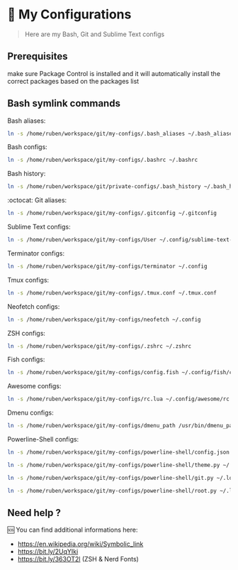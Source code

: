 # :wrench: My Configurations

> Here are my Bash, Git and Sublime Text configs


## Prerequisites

make sure Package Control is installed and it will automatically install the correct packages based on the packages list 

## Bash symlink commands

Bash aliases:
```sh
ln -s /home/ruben/workspace/git/my-configs/.bash_aliases ~/.bash_aliases
```

Bash configs:
```sh
ln -s /home/ruben/workspace/git/my-configs/.bashrc ~/.bashrc
```

Bash history:
```sh
ln -s /home/ruben/workspace/git/private-configs/.bash_history ~/.bash_history
```

:octocat: Git aliases:
```sh
ln -s /home/ruben/workspace/git/my-configs/.gitconfig ~/.gitconfig
```

Sublime Text configs:
```sh
ln -s /home/ruben/workspace/git/my-configs/User ~/.config/sublime-text-3/Packages
```

Terminator configs:
```sh
ln -s /home/ruben/workspace/git/my-configs/terminator ~/.config
```

Tmux configs:
```sh
ln -s /home/ruben/workspace/git/my-configs/.tmux.conf ~/.tmux.conf
```

Neofetch configs:
```sh
ln -s /home/ruben/workspace/git/my-configs/neofetch ~/.config
```

ZSH configs:
```sh
ln -s /home/ruben/workspace/git/my-configs/.zshrc ~/.zshrc
```

Fish configs:
```sh
ln -s /home/ruben/workspace/git/my-configs/config.fish ~/.config/fish/config.fish
```

Awesome configs:
```sh
ln -s /home/ruben/workspace/git/my-configs/rc.lua ~/.config/awesome/rc.lua
```

Dmenu configs:
```sh
ln -s /home/ruben/workspace/git/my-configs/dmenu_path /usr/bin/dmenu_path
```


Powerline-Shell configs:
```sh
ln -s /home/ruben/workspace/git/my-configs/powerline-shell/config.json ~/.config/powerline-shell/config.json

ln -s /home/ruben/workspace/git/my-configs/powerline-shell/theme.py ~/.local/lib/python3.8/site-packages/powerline_shell/themes/theme.py

ln -s /home/ruben/workspace/git/my-configs/powerline-shell/git.py ~/.local/lib/python3.8/site-packages/powerline_shell/segments/git.py

ln -s /home/ruben/workspace/git/my-configs/powerline-shell/root.py ~/.local/lib/python3.8/site-packages/powerline_shell/segments/root.py


```

## Need help ?

:sos: You can find additional informations here:
- https://en.wikipedia.org/wiki/Symbolic_link
- https://bit.ly/2UqYIki
- https://bit.ly/363OT2l (ZSH & Nerd Fonts)